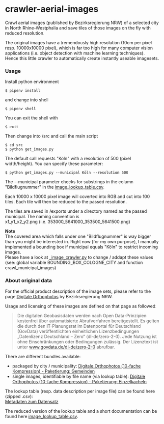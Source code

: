 # crawler-aerial-images
Crawl aerial images (published by Bezirksregierung NRW) of a selected city in North Rhine-Westphalia and save tiles of those images on the fly with reduced resolution.     

The original images have a tremendously high resolution (10cm per pixel resp. 10000x10000 pixel), which is far too high for many computer vision applications (i.e. object detection with machine learning techniques).    
Hence this little crawler to automatically create instantly useable imagesets.    


### Usage
Install python environment
```
$ pipenv install
```
and change into shell
```
$ pipenv shell
```
You can exit the shell with
```
$ exit
```
Then change into /src and call the main script
```
$ cd src
$ python get_images.py
```

The default call requests "Köln" with a resolution of 500 (pixel width/height). You can specify these parameter:
```
$ python get_images.py --municipal Köln --resolution 500     
```
The --municipal parameter checks for substrings in the column "Bildflugnummer" in the [image_lookup_table.csv](https://github.com/zushicat/crawler-NRW-arial-images/tree/master/data/meta).    


Each 10000 x 10000 pixel image will coverted into RGB and cut into 100 tiles. Each tile will then be reduced to the passed resolution.    

The tiles are saved in /exports under a directory named as the passed municipal. The naming convention is    
x1_y1_x2_y2.png (i.e. 353000_5641000_353500_5641500.png)    

**Note**    
The covered area which falls under one "Bildflugnummer" is way bigger than you might be interested in. Right now (for my own purpose), I manually implemented a bounding box if municipal equals "Köln" to restrict incoming images.     
Please have a look at [_image_crawler.py](https://github.com/zushicat/crawler-NRW-aerial-images/blob/master/src/_image_crawler.py) to change / addapt these values (see: global variable BOUNDING_BOX_COLOGNE_CITY and function crawl_municipal_images)


### About original data
For the official product description of the image sets, please refer to the page [Digitale Orthophotos](https://www.bezreg-koeln.nrw.de/brk_internet/geobasis/luftbildinformationen/aktuell/digitale_orthophotos/index.html) by Bezirksregierung NRW.    

Usage and licensing of these images are defined on that page as followed:    
> Die digitalen Geobasisdaten werden nach Open Data-Prinzipien kostenfrei über automatisierte Abrufverfahren bereitgestellt. Es gelten die durch den IT-Planungsrat im Datenportal für Deutschland (GovData) veröffentlichten einheitlichen Lizenzbedingungen „Datenlizenz Deutschland – Zero“ (dl-de/zero-2-0). Jede Nutzung ist ohne Einschränkungen oder Bedingungen zulässig. Der Lizenztext ist unter www.govdata.de/dl-de/zero-2-0 abrufbar.


There are different bundles available:
- packaged by city / municipality: [Digitale Orthophotos (10-fache Kompression) - Paketierung: Gemeinden](https://www.opengeodata.nrw.de/produkte/geobasis/lbi/dop/dop_jp2_f10_paketiert/)
- single images, identifiable by file name (via lookup table): [Digitale Orthophotos (10-fache Kompression) - Paketierung: Einzelkacheln](https://www.opengeodata.nrw.de/produkte/geobasis/lbi/dop/dop_jp2_f10/)

The lookup table (resp. data description per image file) can be found here (zipped .csv):    
[Metadaten zum Datensatz](https://www.geoportal.nrw/suche?lang=de&searchTerm=56fb584b-10cf-4009-a405-0bef06bb3e00)

The reduced version of the lookup table and a short documentation can be found here [image_lookup_table.csv](https://github.com/zushicat/crawler-NRW-arial-images/tree/master/data/meta).
